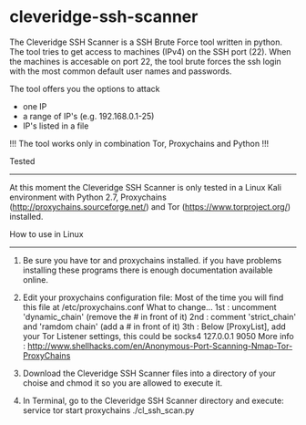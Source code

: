 cleveridge-ssh-scanner
======================

The Cleveridge SSH Scanner is a SSH Brute Force tool written in python. The tool tries to get access to machines (IPv4) on the SSH port (22). When the machines is accesable on port 22, the tool brute forces the ssh login with the most common default user names and passwords.

The tool offers you the options to attack
- one IP
- a range of IP's (e.g. 192.168.0.1-25)
- IP's listed in a file

!!! The tool works only in combination Tor, Proxychains and Python !!!

Tested
******
At this moment the Cleveridge SSH Scanner is only tested in a Linux Kali environment with Python 2.7, Proxychains (http://proxychains.sourceforge.net/) and Tor (https://www.torproject.org/) installed.

How to use in Linux
*******************
1. Be sure you have tor and proxychains installed.
if you have problems installing these programs there is enough documentation available online.

2. Edit your proxychains configuration file:
Most of the time you will find this file at /etc/proxychains.conf
What to change...
1st : uncomment 'dynamic_chain' (remove the # in front of it)
2nd : comment 'strict_chain' and 'ramdom chain' (add a # in front of it)
3th : Below [ProxyList], add your Tor Listener settings, this could be
      socks4 127.0.0.1 9050
More info : http://www.shellhacks.com/en/Anonymous-Port-Scanning-Nmap-Tor-ProxyChains

3. Download the Cleveridge SSH Scanner files into a directory of your choise and chmod it so you are allowed to execute it.

4. In Terminal, go to the Cleveridge SSH Scanner directory and execute:
    service tor start
    proxychains ./cl_ssh_scan.py

